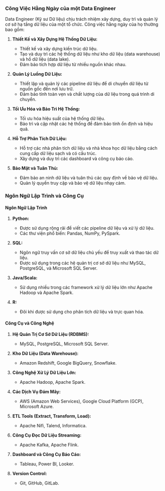 ### Công Việc Hằng Ngày của một Data Engineer

Data Engineer (Kỹ sư Dữ liệu) chịu trách nhiệm xây dựng, duy trì và quản lý cơ sở hạ tầng dữ liệu của một tổ chức. Công việc hằng ngày của họ thường bao gồm:

1. **Thiết Kế và Xây Dựng Hệ Thống Dữ Liệu:**
   - Thiết kế và xây dựng kiến trúc dữ liệu.
   - Tạo và duy trì các hệ thống dữ liệu như kho dữ liệu (data warehouse) và hồ dữ liệu (data lake).
   - Đảm bảo tích hợp dữ liệu từ nhiều nguồn khác nhau.

2. **Quản Lý Luồng Dữ Liệu:**
   - Thiết lập và quản lý các pipeline dữ liệu để di chuyển dữ liệu từ nguồn gốc đến nơi lưu trữ.
   - Đảm bảo tính toàn vẹn và chất lượng của dữ liệu trong quá trình di chuyển.

3. **Tối Ưu Hóa và Bảo Trì Hệ Thống:**
   - Tối ưu hóa hiệu suất của hệ thống dữ liệu.
   - Bảo trì và cập nhật các hệ thống để đảm bảo tính ổn định và hiệu quả.

4. **Hỗ Trợ Phân Tích Dữ Liệu:**
   - Hỗ trợ các nhà phân tích dữ liệu và nhà khoa học dữ liệu bằng cách cung cấp dữ liệu sạch và có cấu trúc.
   - Xây dựng và duy trì các dashboard và công cụ báo cáo.

5. **Bảo Mật và Tuân Thủ:**
   - Đảm bảo an ninh dữ liệu và tuân thủ các quy định về bảo vệ dữ liệu.
   - Quản lý quyền truy cập và bảo vệ dữ liệu nhạy cảm.

### Ngôn Ngữ Lập Trình và Công Cụ

#### Ngôn Ngữ Lập Trình

1. **Python:**
   - Được sử dụng rộng rãi để viết các pipeline dữ liệu và xử lý dữ liệu.
   - Các thư viện phổ biến: Pandas, NumPy, PySpark.

2. **SQL:**
   - Ngôn ngữ truy vấn cơ sở dữ liệu chủ yếu để truy xuất và thao tác dữ liệu.
   - Được sử dụng trong các hệ quản trị cơ sở dữ liệu như MySQL, PostgreSQL, và Microsoft SQL Server.

3. **Java/Scala:**
   - Sử dụng nhiều trong các framework xử lý dữ liệu lớn như Apache Hadoop và Apache Spark.

4. **R:**
   - Đôi khi được sử dụng cho phân tích dữ liệu và trực quan hóa.

#### Công Cụ và Công Nghệ

1. **Hệ Quản Trị Cơ Sở Dữ Liệu (RDBMS):**
   - MySQL, PostgreSQL, Microsoft SQL Server.

2. **Kho Dữ Liệu (Data Warehouse):**
   - Amazon Redshift, Google BigQuery, Snowflake.

3. **Công Nghệ Xử Lý Dữ Liệu Lớn:**
   - Apache Hadoop, Apache Spark.

4. **Các Dịch Vụ Đám Mây:**
   - AWS (Amazon Web Services), Google Cloud Platform (GCP), Microsoft Azure.

5. **ETL Tools (Extract, Transform, Load):**
   - Apache Nifi, Talend, Informatica.

6. **Công Cụ Đọc Dữ Liệu Streaming:**
   - Apache Kafka, Apache Flink.

7. **Dashboard và Công Cụ Báo Cáo:**
   - Tableau, Power BI, Looker.

8. **Version Control:**
   - Git, GitHub, GitLab.
